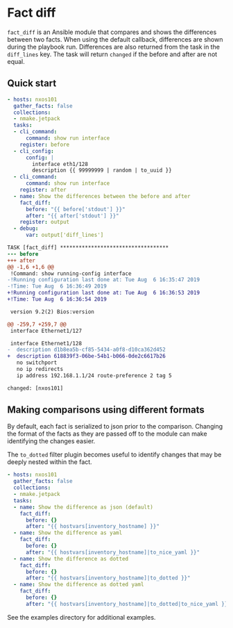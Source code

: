 # Fact diff

`fact_diff` is an Ansible module that compares and shows the differences between two facts. When using the default callback, differences are shown during the playbook run.  Differences are also returned from the task in the `diff_lines` key.  The task will return `changed` if the before and after are not equal.

## Quick start

```yaml
- hosts: nxos101
  gather_facts: false
  collections:
  - nmake.jetpack
  tasks:
  - cli_command:
      command: show run interface
    register: before
  - cli_config:
      config: |
        interface eth1/128
        description {{ 99999999 | random | to_uuid }}
  - cli_command:
      command: show run interface
    register: after
  - name: Show the differences between the before and after
    fact_diff:
      before: "{{ before['stdout'] }}"
      after: "{{ after['stdout'] }}"
    register: output
  - debug:
      var: output['diff_lines']
```

```diff
TASK [fact_diff] ***********************************
--- before
+++ after
@@ -1,6 +1,6 @@
 !Command: show running-config interface
-!Running configuration last done at: Tue Aug  6 16:35:47 2019
-!Time: Tue Aug  6 16:36:49 2019
+!Running configuration last done at: Tue Aug  6 16:36:53 2019
+!Time: Tue Aug  6 16:36:54 2019

 version 9.2(2) Bios:version

@@ -259,7 +259,7 @@
 interface Ethernet1/127

 interface Ethernet1/128
-  description d1b8ea5b-cf85-5434-a0f8-d10ca362d452
+  description 618839f3-06be-54b1-b066-0de2c6617b26
   no switchport
   no ip redirects
   ip address 192.168.1.1/24 route-preference 2 tag 5

changed: [nxos101]
```

## Making comparisons using different formats

By default, each fact is serialized to json prior to the comparison. Changing the format of the facts as they are passed off to the module can make identifying the changes easier.

The `to_dotted` filter plugin becomes useful to identify changes that may be deeply nested within the fact.

```yaml
- hosts: nxos101
  gather_facts: false
  collections:
  - nmake.jetpack
  tasks:
  - name: Show the difference as json (default)
    fact_diff:
      before: {}
      after: "{{ hostvars[inventory_hostname] }}"
  - name: Show the difference as yaml
    fact_diff:
      before: {}
      after: "{{ hostvars[inventory_hostname]|to_nice_yaml }}"
  - name: Show the difference as dotted
    fact_diff:
      before: {}
      after: "{{ hostvars[inventory_hostname]|to_dotted }}"
  - name: Show the difference as dotted yaml
    fact_diff:
      before: {}
      after: "{{ hostvars[inventory_hostname]|to_dotted|to_nice_yaml }}"
```

See the examples directory for additional examples.
